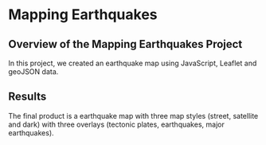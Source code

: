 # **Mapping Earthquakes**
## **Overview of the Mapping Earthquakes Project**
In this project, we created an earthquake map using JavaScript, Leaflet and geoJSON data.

## **Results**
The final product is a earthquake map with three map styles (street, satellite and dark) with three overlays (tectonic plates, earthquakes, major earthquakes).